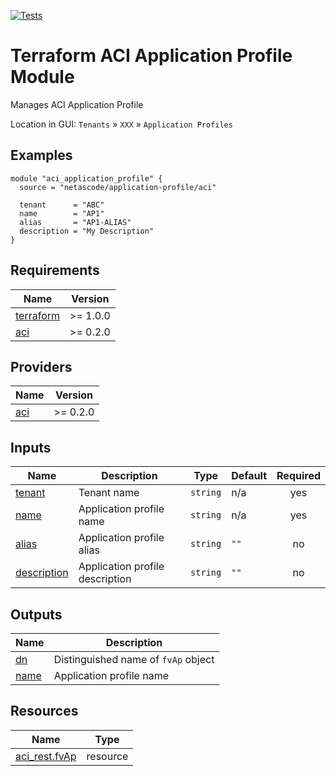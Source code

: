 <!-- BEGIN_TF_DOCS -->
[![Tests](https://github.com/netascode/terraform-aci-application-profile/actions/workflows/test.yml/badge.svg)](https://github.com/netascode/terraform-aci-application-profile/actions/workflows/test.yml)

# Terraform ACI Application Profile Module

Manages ACI Application Profile

Location in GUI:
`Tenants` » `XXX` » `Application Profiles`

## Examples

```hcl
module "aci_application_profile" {
  source = "netascode/application-profile/aci"

  tenant      = "ABC"
  name        = "AP1"
  alias       = "AP1-ALIAS"
  description = "My Description"
}

```

## Requirements

| Name | Version |
|------|---------|
| <a name="requirement_terraform"></a> [terraform](#requirement\_terraform) | >= 1.0.0 |
| <a name="requirement_aci"></a> [aci](#requirement\_aci) | >= 0.2.0 |

## Providers

| Name | Version |
|------|---------|
| <a name="provider_aci"></a> [aci](#provider\_aci) | >= 0.2.0 |

## Inputs

| Name | Description | Type | Default | Required |
|------|-------------|------|---------|:--------:|
| <a name="input_tenant"></a> [tenant](#input\_tenant) | Tenant name | `string` | n/a | yes |
| <a name="input_name"></a> [name](#input\_name) | Application profile name | `string` | n/a | yes |
| <a name="input_alias"></a> [alias](#input\_alias) | Application profile alias | `string` | `""` | no |
| <a name="input_description"></a> [description](#input\_description) | Application profile description | `string` | `""` | no |

## Outputs

| Name | Description |
|------|-------------|
| <a name="output_dn"></a> [dn](#output\_dn) | Distinguished name of `fvAp` object |
| <a name="output_name"></a> [name](#output\_name) | Application profile name |

## Resources

| Name | Type |
|------|------|
| [aci_rest.fvAp](https://registry.terraform.io/providers/netascode/aci/latest/docs/resources/rest) | resource |
<!-- END_TF_DOCS -->
